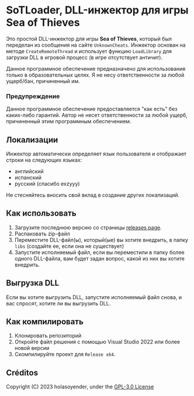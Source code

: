 # SoTLoader, DLL-инжектор для игры Sea of Thieves

Это простой DLL-инжектор для игры **Sea of Thieves**, который был переделан из сообщения на сайте `UnknownCheats`. Инжектор основан на методе `CreateRemoteThread` и использует функцию `LoadLibrary` для загрузки DLL в игровой процесс (в игре отсутствует античит).

Данное программное обеспечение предназначено для использования только в образовательных целях. Я не несу ответственности за любой ущерб/бан, причиненный им.

### Предупреждение
Данное программное обеспечение предоставляется "как есть" без каких-либо гарантий. Автор не несет ответственности за любой ущерб, причиненный этим программным обеспечением.

## Локализации
Инжектор автоматически определяет язык пользователя и отображает строки на следующих языках:
- английский
- испанский
- русский (спасибо exzyyy)

Не стесняйтесь вносить свой вклад в создание других локализаций.

## Как использовать
1. Загрузите последнюю версию со страницы [releases page](https://github.com/holasoyender/SoTLoader/releases).
2. Распаковать zip-файл
3. Переместите DLL-файл(ы), который(ые) вы хотите внедрить, в папку `libs` (создайте ее, если она не существует)
4. Запустите исполняемый файл, если вы переместили в папку более одного DLL-файла, вам будет задан вопрос, какой из них вы хотите внедрить.

## Выгрузка DLL
Если вы хотите выгрузить DLL, запустите исполняемый файл снова, и вас спросят, хотите ли вы выгрузить DLL.

## Как компилировать
1. Клонировать репозиторий
2. Откройте файл решения с помощью Visual Studio 2022 или более новой версии
3. Скомпилируйте проект для `Release x64`.

## Créditos
Copyright (C) 2023 holasoyender, under the [GPL-3.0 License](../LICENSE)